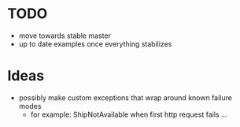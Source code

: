 # TODO
- move towards stable master
- up to date examples once everything stabilizes

# Ideas
- possibly make custom exceptions that wrap around known failure modes
    - for example: ShipNotAvailable when first http request fails ...

